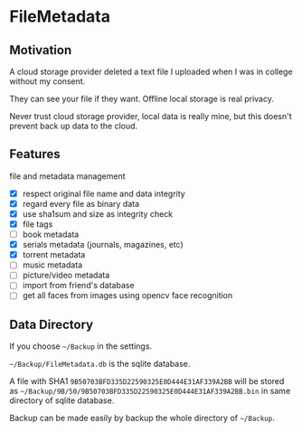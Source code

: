 # FileMetadata

## Motivation

A cloud storage provider deleted a text file I uploaded when I was in college without my consent.

They can see your file if they want. Offline local storage is real privacy.

Never trust cloud storage provider, local data is really mine, but this doesn't prevent back up data to the cloud.

## Features

file and metadata management

 - [X] respect original file name and data integrity
 - [X] regard every file as binary data
 - [X] use sha1sum and size as integrity check
 - [X] file tags
 - [ ] book metadata
 - [X] serials metadata (journals, magazines, etc)
 - [X] torrent metadata
 - [ ] music metadata
 - [ ] picture/video metadata
 - [ ] import from friend's database
 - [ ] get all faces from images using opencv face recognition

## Data Directory

If you choose `~/Backup` in the settings.

`~/Backup/FileMetadata.db` is the sqlite database.

A file with SHA1 `9B50703BFD335D22590325E0D444E31AF339A2BB` will be stored as `~/Backup/9B/50/9B50703BFD335D22590325E0D444E31AF339A2BB.bin` in same directory of sqlite database.

Backup can be made easily by backup the whole directory of `~/Backup`.
